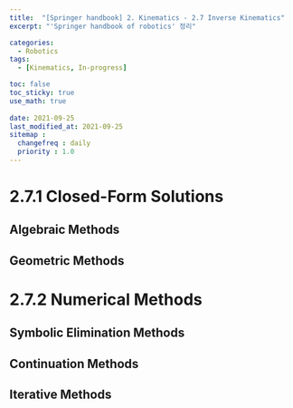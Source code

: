 ```yaml
---
title:  "[Springer handbook] 2. Kinematics - 2.7 Inverse Kinematics"
excerpt: "'Springer handbook of robotics' 정리"

categories:
  - Robotics
tags:
  - [Kinematics, In-progress]

toc: false
toc_sticky: true
use_math: true
 
date: 2021-09-25
last_modified_at: 2021-09-25
sitemap :
  changefreq : daily
  priority : 1.0
---
```



# 2.7.1 Closed-Form Solutions

## Algebraic Methods

## Geometric Methods

# 2.7.2 Numerical Methods

## Symbolic Elimination Methods

## Continuation Methods

## Iterative Methods